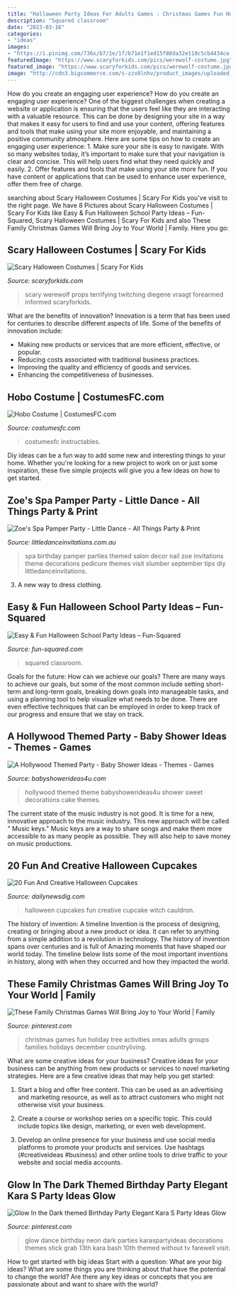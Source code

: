 ```yaml
---
title: "Halloween Party Ideas For Adults Games : Christmas Games Fun Holiday Tree Activities Xmas Adults Groups Families Holidays December Countryliving"
description: "Squared classroom"
date: "2023-03-16"
categories:
- "ideas"
images:
- "https://i.pinimg.com/736x/b7/1e/1f/b71e1f1ed15f88da32e110c5cb4434ce.jpg"
featuredImage: "https://www.scaryforkids.com/pics/werewolf-costume.jpg"
featured_image: "https://www.scaryforkids.com/pics/werewolf-costume.jpg"
image: "http://cdn3.bigcommerce.com/s-zzx0lnhv/product_images/uploaded_images/b7e06409-2eff-4090-a9ae-ddf19e80a18b.jpg"
---
```



How do you create an engaging user experience?
How do you create an engaging user experience? One of the biggest challenges when creating a website or application is ensuring that the users feel like they are interacting with a valuable resource. This can be done by designing your site in a way that makes it easy for users to find and use your content, offering features and tools that make using your site more enjoyable, and maintaining a positive community atmosphere. Here are some tips on how to create an engaging user experience: 1. Make sure your site is easy to navigate. With so many websites today, it’s important to make sure that your navigation is clear and concise. This will help users find what they need quickly and easily. 2. Offer features and tools that make using your site more fun. If you have content or applications that can be used to enhance user experience, offer them free of charge.

	

		
searching about Scary Halloween Costumes | Scary For Kids you've visit to the right page. We have 8 Pictures about Scary Halloween Costumes | Scary For Kids like Easy &amp; Fun Halloween School Party Ideas – Fun-Squared, Scary Halloween Costumes | Scary For Kids and also These Family Christmas Games Will Bring Joy to Your World | Family. Here you go:
		
    
## Scary Halloween Costumes | Scary For Kids

<img loading=lazy src="https://www.scaryforkids.com/pics/werewolf-costume.jpg" onerror="this.onerror=null;this.src='https://tse1.mm.bing.net/th?id=OIP.veoRfXtNDbhxlLtvLzJ63QHaHa&amp;pid=15.1';" alt="Scary Halloween Costumes | Scary For Kids">

_Source: scaryforkids.com_

>scary werewolf props terrifying twitching diegene vraagt forearmed informed scaryforkids. 

	

What are the benefits of innovation?
Innovation is a term that has been used for centuries to describe different aspects of life. Some of the benefits of innovation include: 
- Making new products or services that are more efficient, effective, or popular.
- Reducing costs associated with traditional business practices.
- Improving the quality and efficiency of goods and services. 
- Enhancing the competitiveness of businesses.

    
## Hobo Costume | CostumesFC.com

<img loading=lazy src="https://www.costumesfc.com/wp-content/uploads/2014/11/Hobo-Costumes.jpg" onerror="this.onerror=null;this.src='https://tse3.mm.bing.net/th?id=OIP.8I5-bnA4aHUXGdf-y75yHwAAAA&amp;pid=15.1';" alt="Hobo Costume | CostumesFC.com">

_Source: costumesfc.com_

>costumesfc instructables. 

	

Diy ideas can be a fun way to add some new and interesting things to your home. Whether you're looking for a new project to work on or just some inspiration, these five simple projects will give you a few ideas on how to get started.

    
## Zoe&#039;s Spa Pamper Party - Little Dance - All Things Party &amp; Print

<img loading=lazy src="http://cdn3.bigcommerce.com/s-zzx0lnhv/product_images/uploaded_images/b7e06409-2eff-4090-a9ae-ddf19e80a18b.jpg" onerror="this.onerror=null;this.src='https://tse3.mm.bing.net/th?id=OIP.cF3oh0RCpVmfNpn_cNrGYwAAAA&amp;pid=15.1';" alt="Zoe&#039;s Spa Pamper Party - Little Dance - All Things Party &amp; Print">

_Source: littledanceinvitations.com.au_

>spa birthday pamper parties themed salon decor nail zoe invitations theme decorations pedicure themes visit slumber september tips diy littledanceinvitations. 

	

3. A new way to dress clothing.

    
## Easy &amp; Fun Halloween School Party Ideas – Fun-Squared

<img loading=lazy src="https://fun-squared.com/wp-content/uploads/2016/10/KidsHalloweenClassPartyIdeas.jpg" onerror="this.onerror=null;this.src='https://tse1.mm.bing.net/th?id=OIP.DN6U5TbuwMEi1UqqNagfhAHaKh&amp;pid=15.1';" alt="Easy &amp; Fun Halloween School Party Ideas – Fun-Squared">

_Source: fun-squared.com_

>squared classroom. 

	

Goals for the future: How can we achieve our goals?
There are many ways to achieve our goals, but some of the most common include setting short-term and long-term goals, breaking down goals into manageable tasks, and using a planning tool to help visualize what needs to be done. There are even effective techniques that can be employed in order to keep track of our progress and ensure that we stay on track.

    
## A Hollywood Themed Party - Baby Shower Ideas - Themes - Games

<img loading=lazy src="http://www.babyshowerideas4u.com/wp-content/uploads/2014/01/526554_626300797401133_1353692776_n.jpg" onerror="this.onerror=null;this.src='https://tse2.mm.bing.net/th?id=OIP.8uVsPW6wjK6MO1rtBtHv8gHaFj&amp;pid=15.1';" alt="A Hollywood Themed Party - Baby Shower Ideas - Themes - Games">

_Source: babyshowerideas4u.com_

>hollywood themed theme babyshowerideas4u shower sweet decorations cake themes. 

	

The current state of the music industry is not good. It is time for a new, innovative approach to the music industry. This new approach will be called " Music keys." Music keys are a way to share songs and make them more accessible to as many people as possible. They will also help to save money on music productions.

    
## 20 Fun And Creative Halloween Cupcakes

<img loading=lazy src="http://dailynewsdig.com/wp-content/uploads/2014/10/20-Fun-And-Creative-Halloween-Cupcakes-15.jpg" onerror="this.onerror=null;this.src='https://tse4.mm.bing.net/th?id=OIP.lKjLotdYrYrmg5mbYztC-AHaLH&amp;pid=15.1';" alt="20 Fun And Creative Halloween Cupcakes">

_Source: dailynewsdig.com_

>halloween cupcakes fun creative cupcake witch cauldron. 

	

The history of invention: A timeline
Invention is the process of designing, creating or bringing about a new product or idea. It can refer to anything from a simple addition to a revolution in technology. The history of invention spans over centuries and is full of Amazing moments that have shaped our world today. 
The timeline below lists some of the most important inventions in history, along with when they occurred and how they impacted the world.

    
## These Family Christmas Games Will Bring Joy To Your World | Family

<img loading=lazy src="https://i.pinimg.com/736x/28/96/dd/2896dd920c626769600c0648d318e6d1.jpg" onerror="this.onerror=null;this.src='https://tse1.mm.bing.net/th?id=OIP.IxSSK5J_lQbQdZuPcfpFlgHaLH&amp;pid=15.1';" alt="These Family Christmas Games Will Bring Joy to Your World | Family">

_Source: pinterest.com_

>christmas games fun holiday tree activities xmas adults groups families holidays december countryliving. 

	

What are some creative ideas for your business?
Creative ideas for your business can be anything from new products or services to novel marketing strategies. Here are a few creative ideas that may help you get started:
1. Start a blog and offer free content. This can be used as an advertising and marketing resource, as well as to attract customers who might not otherwise visit your business.

2. Create a course or workshop series on a specific topic. This could include topics like design, marketing, or even web development.

3. Develop an online presence for your business and use social media platforms to promote your products and services. Use hashtags (#creativeideas #business) and other online tools to drive traffic to your website and social media accounts.


    
## Glow In The Dark Themed Birthday Party Elegant Kara S Party Ideas Glow

<img loading=lazy src="https://i.pinimg.com/736x/b7/1e/1f/b71e1f1ed15f88da32e110c5cb4434ce.jpg" onerror="this.onerror=null;this.src='https://tse1.mm.bing.net/th?id=OIP.SexyDlDlO0J_UDtWin3fQwHaLH&amp;pid=15.1';" alt="Glow In the Dark themed Birthday Party Elegant Kara S Party Ideas Glow">

_Source: pinterest.com_

>glow dance birthday neon dark parties karaspartyideas decorations themes stick grab 13th kara bash 10th themed without tv farewell visit. 

	

How to get started with big ideas
Start with a question: What are your big ideas? 
What are some things you are thinking about that have the potential to change the world? Are there any key ideas or concepts that you are passionate about and want to share with the world?

